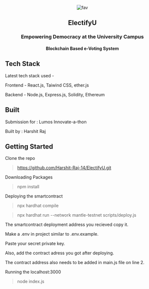 <div align="center">
    
![fav](https://github.com/Harshit-Raj-14/ElectifyU/assets/98808802/c71a52ba-17e7-45a8-9971-e80935c0f416)

  </div>


  <h2 align="center">ElectifyU </h2>
  <h3 align="center">Empowering Democracy at the University Campus</h3>

  <h4 align="center">
    Blockchain Based e-Voting System
    <br />
  </h4> 
</div>

## Tech Stack
Latest tech stack used - 

Frontend - React.js, Taiwind CSS, ether.js

Backend - Node.js, Express.js, Solidity, Ethereum

## Built
Submission for : Lumos Innovate-a-thon

Built by : Harshit Raj

## Getting Started

Clone the repo
> https://github.com/Harshit-Raj-14/ElectifyU.git

Downloading Packages

> npm install

Deploying the smartcontract

> npx hardhat compile

> npx hardhat run --network mantle-testnet scripts/deploy.js

The smartcontract deployment address you recieved copy it.

Make a .env in project similar to .env.example.

Paste your secret private key.

Also, add the contract adress you got after deploying.

The contract address also needs to be added in main.js file on line 2.


Running the localhost:3000
>node index.js
